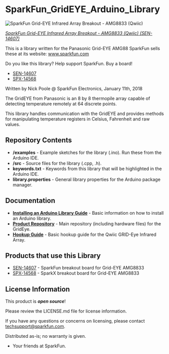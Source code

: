 SparkFun_GridEYE_Arduino_Library
========================================

![SparkFun Grid-EYE Infrared Array Breakout - AMG8833 (Qwiic)](https://cdn.sparkfun.com//assets/parts/1/2/7/7/5/14607-SparkFun_GridEYE_Infrared_Array_-_AMG8833__Qwiic_-01.jpg)

[*SparkFun Grid-EYE Infrared Array Breakout - AMG8833 (Qwiic) (SEN-14607)*](https://www.sparkfun.com/products/14607)

  This is a library written for the Panasonic Grid-EYE AMG88
  SparkFun sells these at its website: www.sparkfun.com
  
  Do you like this library? Help support SparkFun. Buy a board!
  * [SEN-14607](https://www.sparkfun.com/products/14607)
  * [SPX-14568](https://www.sparkfun.com/products/14568)

  Written by Nick Poole @ SparkFun Electronics, January 11th, 2018

  The GridEYE from Panasonic is an 8 by 8 thermopile array capable
  of detecting temperature remotely at 64 discrete points.
  
  This library handles communication with the GridEYE and provides
  methods for manipulating temperature registers in Celsius,
  Fahrenheit and raw values.

Repository Contents
-------------------

* **/examples** - Example sketches for the library (.ino). Run these from the Arduino IDE. 
* **/src** - Source files for the library (.cpp, .h).
* **keywords.txt** - Keywords from this library that will be highlighted in the Arduino IDE. 
* **library.properties** - General library properties for the Arduino package manager. 

Documentation
--------------

* **[Installing an Arduino Library Guide](https://learn.sparkfun.com/tutorials/installing-an-arduino-library)** - Basic information on how to install an Arduino library.
* **[Product Repository](https://github.com/sparkfun/Qwiic_GRIDEye)** - Main repository (including hardware files) for the GridEye.
* **[Hookup Guide](https://learn.sparkfun.com/tutorials/qwiic-grid-eye-infrared-array-amg88xx-hookup-guide)** - Basic hookup guide for the Qwiic GRID-Eye Infrared Array.

Products that use this Library 
---------------------------------

* [SEN-14607](https://www.sparkfun.com/products/14607) - SparkFun breakout board for Grid-EYE AMG8833
* [SPX-14568](https://www.sparkfun.com/products/14568) - SparkX breakout board for Grid-EYE AMG8833

License Information
-------------------

This product is _**open source**_! 

Please review the LICENSE.md file for license information. 

If you have any questions or concerns on licensing, please contact techsupport@sparkfun.com.

Distributed as-is; no warranty is given.

- Your friends at SparkFun.
